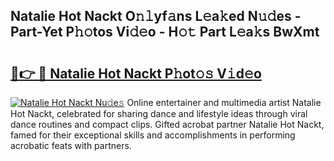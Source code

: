 ## Natalie Hot Nackt O𝚗𝚕yf𝚊ns L𝚎a𝚔ed N𝚞𝚍es - Part-Yet P𝚑𝚘tos Vi𝚍𝚎o - H𝚘𝚝 Part L𝚎a𝚔s BwXmt

# <h2><a href="http://kfbcw8w.oniu.top/?m=Natalie+Hot+Nackt">🔗👉 🔴 Natalie Hot Nackt P𝚑ot𝚘𝚜 V𝚒d𝚎o</a></h2>

[![Natalie Hot Nackt Nu𝚍e𝚜](https://i.imgur.com/0qMVB7G.gif)](http://kfbcw8w.oniu.top/?m=Natalie+Hot+Nackt)
Online entertainer and multimedia artist Natalie Hot Nackt, celebrated for sharing dance and lifestyle ideas through viral dance routines and compact clips. Gifted acrobat partner Natalie Hot Nackt, famed for their exceptional skills and accomplishments in performing acrobatic feats with partners.  
